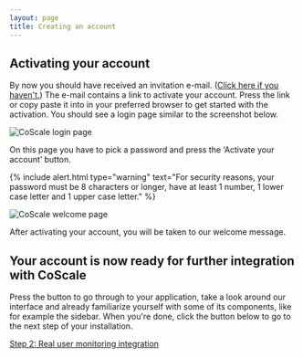 ```yaml
---
layout: page
title: Creating an account
---
```

## Activating your account
By now you should have received an invitation e-mail. (<a href="http://www.coscale.com/free-trial" target="_blank">Click here if you haven't.</a>) The e-mail contains a link to activate your account. Press the link or copy paste it into in your preferred browser to get started with the activation. You should see a login page similar to the screenshot below.

<p class="text-center"><img src="{{ site.baseurl }}/gfx/getting-started/install-create-account/login.png" alt="CoScale login page" /></p>

On this page you have to pick a password and press the ‘Activate your account’ button.

{% include alert.html type="warning" text="For security reasons, your password must be 8 characters or longer, have at least 1 number, 1 lower case letter and 1 upper case letter." %}

<p class="text-center"><img src="{{ site.baseurl }}/gfx/getting-started/install-create-account/welcome_page.png" alt="CoScale welcome page" /></p>

After activating your account, you will be taken to our welcome message.

## Your account is now ready for further integration with CoScale
Press the button to go through to your application, take a look around our interface and already familiarize yourself with some of its components, like for example the sidebar. When you're done, click the button below to go to the next step of your installation.

<a href="{{ site.baseurl }}/getting-started/install-rum" class="btn btn-primary btn-lg btn-block spacing-top">Step 2: Real user monitoring integration </a>
